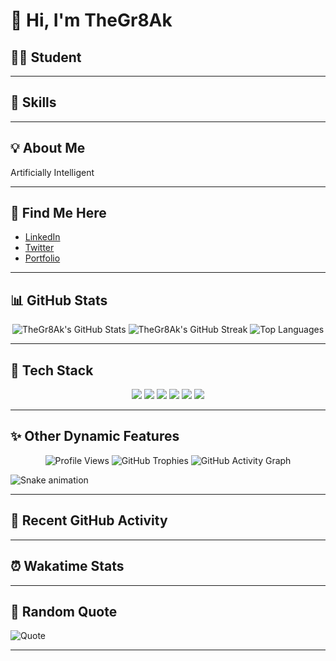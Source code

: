 # 👋 Hi, I'm TheGr8Ak

## 👨‍🎓 Student

---

## 🚀 Skills
<!-- I will add my skills here later -->

---

## 💡 About Me
Artificially Intelligent

---

## 🔗 Find Me Here
<!-- Add your social or professional links below -->
- [LinkedIn]()
- [Twitter]()
- [Portfolio]()

---

## 📊 GitHub Stats

<p align="center">
  <img src="https://github-readme-stats.vercel.app/api?username=TheGr8Ak&show_icons=true&theme=radical" alt="TheGr8Ak's GitHub Stats" />
  <img src="https://github-readme-streak-stats.herokuapp.com/?user=TheGr8Ak&theme=radical" alt="TheGr8Ak's GitHub Streak" />
  <img src="https://github-readme-stats.vercel.app/api/top-langs/?username=TheGr8Ak&layout=compact&theme=radical" alt="Top Languages" />
</p>

---

## 🧰 Tech Stack

<p align="center">
  <img src="https://img.shields.io/badge/Python-3776AB?style=for-the-badge&logo=python&logoColor=white"/>
  <img src="https://img.shields.io/badge/JavaScript-F7DF1E?style=for-the-badge&logo=javascript&logoColor=black"/>
  <img src="https://img.shields.io/badge/HTML5-E34F26?style=for-the-badge&logo=html5&logoColor=white"/>
  <img src="https://img.shields.io/badge/CSS3-1572B6?style=for-the-badge&logo=css3&logoColor=white"/>
  <img src="https://img.shields.io/badge/React-20232A?style=for-the-badge&logo=react&logoColor=61DAFB"/>
  <img src="https://img.shields.io/badge/Node.js-339933?style=for-the-badge&logo=node.js&logoColor=white"/>
  <!-- Add more tech stack badges as needed -->
</p>

---

## ✨ Other Dynamic Features

<p align="center">
  <!-- Profile Views Counter -->
  <img src="https://komarev.com/ghpvc/?username=TheGr8Ak&style=for-the-badge" alt="Profile Views" />
  
  <!-- GitHub Profile Trophy -->
  <img src="https://github-profile-trophy.vercel.app/?username=TheGr8Ak&theme=radical" alt="GitHub Trophies" />
  
  <!-- Contribution Graph -->
  <img src="https://github-readme-activity-graph.vercel.app/graph?username=TheGr8Ak&theme=radical" alt="GitHub Activity Graph" />
</p>

<!-- Snake Animation for Contributions (needs GitHub Actions setup) -->
![Snake animation](https://github.com/TheGr8Ak/TheGr8Ak/blob/output/github-contribution-grid-snake.svg)

---

## 📝 Recent GitHub Activity

<!--START_SECTION:activity-->
<!--END_SECTION:activity-->

---

## ⏰ Wakatime Stats

<!-- If you use Wakatime, uncomment below -->
<!--
![Wakatime stats](https://github-readme-stats.vercel.app/api/wakatime?username=TheGr8Ak)
-->

---

## 💬 Random Quote

![Quote](https://quotes-github-readme.vercel.app/api?type=horizontal&theme=radical)

---

<!-- Feel free to add more dynamic widgets or wow factors! -->
